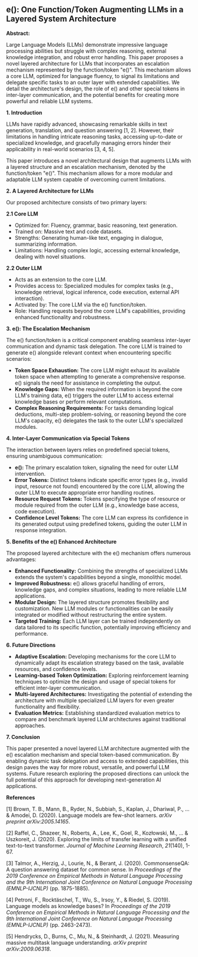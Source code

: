 ## e(): One Function/Token Augmenting LLMs in a Layered System Architecture

**Abstract:**

Large Language Models (LLMs) demonstrate impressive language processing abilities but struggle with complex reasoning, external knowledge integration, and robust error handling. This paper proposes a novel layered architecture for LLMs that incorporates an escalation mechanism represented by the function/token "e()". This mechanism allows a core LLM, optimized for language fluency, to signal its limitations and delegate specific tasks to an outer layer with extended capabilities. We detail the architecture's design, the role of e() and other special tokens in inter-layer communication, and the potential benefits for creating more powerful and reliable LLM systems.

**1. Introduction**

LLMs have rapidly advanced, showcasing remarkable skills in text generation, translation, and question answering [1, 2].  However, their limitations in handling intricate reasoning tasks, accessing up-to-date or specialized knowledge, and gracefully managing errors hinder their applicability in real-world scenarios [3, 4, 5].

This paper introduces a novel architectural design that augments LLMs with a layered structure and an escalation mechanism, denoted by the function/token "e()". This mechanism allows for a more modular and adaptable LLM system capable of overcoming current limitations.

**2. A Layered Architecture for LLMs**

Our proposed architecture consists of two primary layers:

**2.1 Core LLM**

* Optimized for: Fluency, grammar, basic reasoning, text generation.
* Trained on: Massive text and code datasets.
* Strengths: Generating human-like text, engaging in dialogue, summarizing information.
* Limitations:  Handling complex logic, accessing external knowledge, dealing with novel situations.

**2.2 Outer LLM**

* Acts as an extension to the core LLM.
* Provides access to: Specialized modules for complex tasks (e.g., knowledge retrieval, logical inference, code execution, external API interaction).
* Activated by: The core LLM via the e() function/token.
* Role: Handling requests beyond the core LLM's capabilities, providing enhanced functionality and robustness.

**3. e():  The Escalation Mechanism**

The e() function/token is a critical component enabling seamless inter-layer communication and dynamic task delegation.  The core LLM is trained to generate e() alongside relevant context when encountering specific scenarios:

* **Token Space Exhaustion:**  The core LLM might exhaust its available token space when attempting to generate a comprehensive response. e() signals the need for assistance in completing the output.
* **Knowledge Gaps:** When the required information is beyond the core LLM's training data, e() triggers the outer LLM to access external knowledge bases or perform relevant computations.
* **Complex Reasoning Requirements:** For tasks demanding logical deductions, multi-step problem-solving, or reasoning beyond the core LLM's capacity, e() delegates the task to the outer LLM's specialized modules.

**4. Inter-Layer Communication via Special Tokens**

The interaction between layers relies on predefined special tokens, ensuring unambiguous communication:

* **e():**  The primary escalation token, signaling the need for outer LLM intervention.
* **Error Tokens:**  Distinct tokens indicate specific error types (e.g., invalid input, resource not found) encountered by the core LLM, allowing the outer LLM to execute appropriate error handling routines.
* **Resource Request Tokens:** Tokens specifying the type of resource or module required from the outer LLM (e.g., knowledge base access, code execution).
* **Confidence Level Tokens:**  The core LLM can express its confidence in its generated output using predefined tokens, guiding the outer LLM in response integration.

**5.  Benefits of the e() Enhanced Architecture**

The proposed layered architecture with the e() mechanism offers numerous advantages:

* **Enhanced Functionality:** Combining the strengths of specialized LLMs extends the system's capabilities beyond a single, monolithic model.
* **Improved Robustness:** e() allows graceful handling of errors, knowledge gaps, and complex situations, leading to more reliable LLM applications.
* **Modular Design:** The layered structure promotes flexibility and customization.  New LLM modules or functionalities can be easily integrated or modified without restructuring the entire system.
* **Targeted Training:** Each LLM layer can be trained independently on data tailored to its specific function, potentially improving efficiency and performance.

**6. Future Directions**

* **Adaptive Escalation:** Developing mechanisms for the core LLM to dynamically adapt its escalation strategy based on the task, available resources, and confidence levels.
* **Learning-based Token Optimization:** Exploring reinforcement learning techniques to optimize the design and usage of special tokens for efficient inter-layer communication.
* **Multi-layered Architectures:**  Investigating the potential of extending the architecture with multiple specialized LLM layers for even greater functionality and flexibility.
* **Evaluation Metrics:** Establishing standardized evaluation metrics to compare and benchmark layered LLM architectures against traditional approaches.

**7. Conclusion**

This paper presented a novel layered LLM architecture augmented with the e() escalation mechanism and special token-based communication. By enabling dynamic task delegation and access to extended capabilities, this design paves the way for more robust, versatile, and powerful LLM systems. Future research exploring the proposed directions can unlock the full potential of this approach for developing next-generation AI applications.

**References**

[1] Brown, T. B., Mann, B., Ryder, N., Subbiah, S., Kaplan, J., Dhariwal, P., ... & Amodei, D. (2020). Language models are few-shot learners. *arXiv preprint arXiv:2005.14165*.

[2] Raffel, C., Shazeer, N., Roberts, A., Lee, K., Goel, R., Kozłowski, M., ... & Uszkoreit, J. (2020). Exploring the limits of transfer learning with a unified text-to-text transformer. *Journal of Machine Learning Research*, *21*(140), 1-67.

[3] Talmor, A., Herzig, J., Lourie, N., & Berant, J. (2020). CommonsenseQA: A question answering dataset for common sense. In *Proceedings of the 2019 Conference on Empirical Methods in Natural Language Processing and the 9th International Joint Conference on Natural Language Processing (EMNLP-IJCNLP)* (pp. 1875-1885).

[4] Petroni, F., Rocktäschel, T., Wu, S., Irsoy, Y., & Riedel, S. (2019). Language models as knowledge bases? In *Proceedings of the 2019 Conference on Empirical Methods in Natural Language Processing and the 9th International Joint Conference on Natural Language Processing (EMNLP-IJCNLP)* (pp. 2463-2473).

[5] Hendrycks, D., Burns, C., Mu, N., & Steinhardt, J. (2021). Measuring massive multitask language understanding. *arXiv preprint arXiv:2009.06318*.
